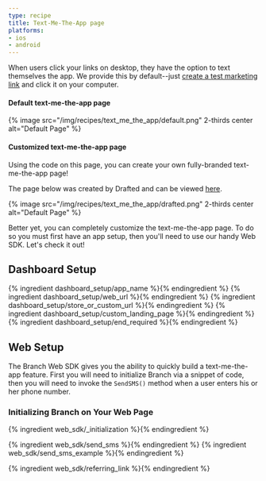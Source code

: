 ```yaml
---
type: recipe
title: Text-Me-The-App page
platforms:
- ios
- android
---
```


When users click your links on desktop, they have the option to text themselves the app. We provide this by default--just [create a test marketing link](https://dashboard.branch.io/#/marketing) and click it on your computer.

#### Default text-me-the-app page

{% image src="/img/recipes/text_me_the_app/default.png" 2-thirds center alt="Default Page" %}

#### Customized text-me-the-app page

Using the code on this page, you can create your own fully-branded text-me-the-app page!

The page below was created by Drafted and can be viewed [here](http://drft.us/l/5Rfz8GU0yO).

{% image src="/img/recipes/text_me_the_app/drafted.png" 2-thirds center alt="Default Page" %}


Better yet, you can completely customize the text-me-the-app page. To do so you must first have an app setup, then you'll need to use our handy Web SDK. Let's check it out!

## Dashboard Setup

{% ingredient dashboard_setup/app_name %}{% endingredient %}
{% ingredient dashboard_setup/web_url %}{% endingredient %}
{% ingredient dashboard_setup/store_or_custom_url %}{% endingredient %}
{% ingredient dashboard_setup/custom_landing_page %}{% endingredient %}
{% ingredient dashboard_setup/end_required %}{% endingredient %}


## Web Setup

The Branch Web SDK gives you the ability to quickly build a text-me-the-app feature. First you will need to initialize Branch via a snippet of code, then you will need to invoke the `SendSMS()` method when a user enters his or her phone number.

### Initializing Branch on Your Web Page
{% ingredient web_sdk/_initialization %}{% endingredient %}

{% ingredient web_sdk/send_sms %}{% endingredient %}
{% ingredient web_sdk/send_sms_example %}{% endingredient %}


{% ingredient web_sdk/referring_link %}{% endingredient %}
